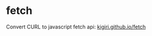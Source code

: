 # fetch
Convert CURL to javascript fetch api: [kigiri.github.io/fetch](https://kigiri.github.io/fetch/)
